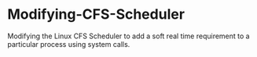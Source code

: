 # Modifying-CFS-Scheduler
Modifying the Linux CFS Scheduler to add a soft real time requirement to a particular process using system calls.
